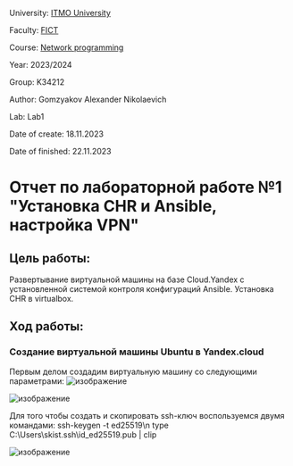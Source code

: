 University: [ITMO University](https://itmo.ru/ru/)

Faculty: [FICT](https://fict.itmo.ru)

Course: [Network programming](https://github.com/itmo-ict-faculty/network-programming)

Year: 2023/2024

Group: K34212

Author: Gomzyakov Alexander Nikolaevich

Lab: Lab1

Date of create: 18.11.2023

Date of finished: 22.11.2023

# Отчет по лабораторной работе №1 "Установка CHR и Ansible, настройка VPN" #

## Цель работы: ##
Развертывание виртуальной машины на базе Cloud.Yandex c установленной системой контроля конфигураций Ansible. Установка CHR в virtualbox.

## Ход работы: ##

### Создание виртуальной машины Ubuntu в Yandex.cloud ###
Первым делом создадим виртуальную машину со следующими параметрами:
![изображение](https://github.com/fiji6479/2023_2024-network_programming-k34212-gomzyakov_a_n/assets/71012423/c69f88e4-e54e-4ee9-abfd-949d8b6533f7)

![изображение](https://github.com/fiji6479/2023_2024-network_programming-k34212-gomzyakov_a_n/assets/71012423/afeae0d4-ad06-444f-886a-71449c86b2ea)

Для того чтобы создать и скопировать ssh-ключ воспользуемся двумя командами:
ssh-keygen -t ed25519\n
type C:\Users\skist\.ssh\id_ed25519.pub | clip

![изображение](https://github.com/fiji6479/2023_2024-network_programming-k34212-gomzyakov_a_n/assets/71012423/9c24f515-bf49-42ec-aa78-beeaca2e72a9)


